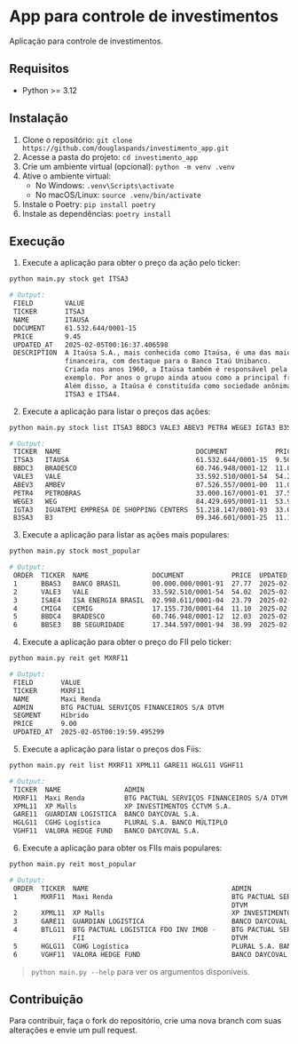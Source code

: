 # App para controle de investimentos
Aplicação para controle de investimentos.

## Requisitos

- Python >= 3.12

## Instalação

1. Clone o repositório: `git clone https://github.com/douglaspands/investimento_app.git`
2. Acesse a pasta do projeto: `cd investimento_app`
3. Crie um ambiente virtual (opcional): `python -m venv .venv`
4. Ative o ambiente virtual:
   - No Windows: `.venv\Scripts\activate`
   - No macOS/Linux: `source .venv/bin/activate`
5. Instale o Poetry: `pip install poetry`
6. Instale as dependências: `poetry install`

## Execução

1. Execute a aplicação para obter o preço da ação pelo ticker:

```sh
python main.py stock get ITSA3

# Output:
 FIELD        VALUE                                                                                                                                               
 TICKER       ITSA3                                                                                                                                               
 NAME         ITAUSA                                                                                                                                              
 DOCUMENT     61.532.644/0001-15                                                                                                                                  
 PRICE        9.45                                                                                                                                                
 UPDATED_AT   2025-02-05T00:16:37.406598                                                                                                                          
 DESCRIPTION  A Itaúsa S.A., mais conhecida como Itaúsa, é uma das maiores holdings do país, especialmente por sua atuação no controle de empresas da área        
              financeira, com destaque para o Banco Itaú Unibanco.                                                                                                
              Criada nos anos 1960, a Itaúsa também é responsável pela gestão de empresas ligadas a outros segmentos como papel, celulose e tecnologia, por       
              exemplo. Por anos o grupo ainda atuou como a principal frente da área de investimentos do Banco Itaú.                                               
              Além disso, a Itaúsa é constituída como sociedade anônima de capital aberto, sendo suas ações negociadas na Bolsa do Brasil, a B3, sob os códigos   
              ITSA3 e ITSA4.
```

2. Execute a aplicação para listar o preços das ações:

```sh
python main.py stock list ITSA3 BBDC3 VALE3 ABEV3 PETR4 WEGE3 IGTA3 B3SA3

# Output:
 TICKER  NAME                                  DOCUMENT            PRICE  UPDATED_AT                 
 ITSA3   ITAUSA                                61.532.644/0001-15  9.50   2025-02-04T02:32:53.190873 
 BBDC3   BRADESCO                              60.746.948/0001-12  11.01  2025-02-04T02:32:52.985194 
 VALE3   VALE                                  33.592.510/0001-54  54.21  2025-02-04T02:32:53.246695 
 ABEV3   AMBEV                                 07.526.557/0001-00  11.03  2025-02-04T02:32:53.124743 
 PETR4   PETROBRAS                             33.000.167/0001-01  37.50  2025-02-04T02:32:53.228252 
 WEGE3   WEG                                   84.429.695/0001-11  53.90  2025-02-04T02:32:53.326571 
 IGTA3   IGUATEMI EMPRESA DE SHOPPING CENTERS  51.218.147/0001-93  33.00  2025-02-04T02:32:53.307780 
 B3SA3   B3                                    09.346.601/0001-25  11.16  2025-02-04T02:32:52.652061 
```

3. Execute a aplicação para listar as ações mais populares:

```sh
python main.py stock most_popular

# Output:
 ORDER  TICKER  NAME                DOCUMENT            PRICE  UPDATED_AT                 
 1      BBAS3   BANCO BRASIL        00.000.000/0001-91  27.77  2025-02-05T00:18:29.836376 
 2      VALE3   VALE                33.592.510/0001-54  54.02  2025-02-05T00:18:30.257107 
 3      ISAE4   ISA ENERGIA BRASIL  02.998.611/0001-04  23.79  2025-02-05T00:18:29.812324 
 4      CMIG4   CEMIG               17.155.730/0001-64  11.10  2025-02-05T00:18:30.334697 
 5      BBDC4   BRADESCO            60.746.948/0001-12  12.03  2025-02-05T00:18:30.151068 
 6      BBSE3   BB SEGURIDADE       17.344.597/0001-94  38.99  2025-02-05T00:18:30.091197
```

4. Execute a aplicação para obter o preço do FII pelo ticker:

```sh
python main.py reit get MXRF11

# Output:
 FIELD       VALUE                                     
 TICKER      MXRF11                                    
 NAME        Maxi Renda                                
 ADMIN       BTG PACTUAL SERVIÇOS FINANCEIROS S/A DTVM 
 SEGMENT     Híbrido                                   
 PRICE       9.00                                      
 UPDATED_AT  2025-02-05T00:19:59.495299
```

5. Execute a aplicação para listar o preços dos Fiis:

```sh
python main.py reit list MXRF11 XPML11 GARE11 HGLG11 VGHF11

# Output:
 TICKER  NAME                ADMIN                                      SEGMENT                        PRICE   UPDATED_AT                 
 MXRF11  Maxi Renda          BTG PACTUAL SERVIÇOS FINANCEIROS S/A DTVM  Híbrido                        9.03    2025-02-04T02:19:41.390377 
 XPML11  XP Malls            XP INVESTIMENTOS CCTVM S.A.                Shoppings                      97.45   2025-02-04T02:19:41.436584 
 GARE11  GUARDIAN LOGISTICA  BANCO DAYCOVAL S.A.                        Híbrido                        7.80    2025-02-04T02:19:41.088916 
 HGLG11  CGHG Logística      PLURAL S.A. BANCO MÚLTIPLO                 Logística                      149.60  2025-02-04T02:19:41.239980 
 VGHF11  VALORA HEDGE FUND   BANCO DAYCOVAL S.A.                        Títulos e Valores Mobiliários  7.00    2025-02-04T02:19:41.476547
```

6. Execute a aplicação para obter os FIIs mais populares:

```sh
python main.py reit most_popular

# Output:
 ORDER  TICKER  NAME                                    ADMIN                                   SEGMENT                        PRICE   UPDATED_AT                 
 1      MXRF11  Maxi Renda                              BTG PACTUAL SERVIÇOS FINANCEIROS S/A    Híbrido                        9.00    2025-02-05T00:20:52.858447 
                                                        DTVM                                                                                                      
 2      XPML11  XP Malls                                XP INVESTIMENTOS CCTVM S.A.             Shoppings                      96.50   2025-02-05T00:20:52.891974 
 3      GARE11  GUARDIAN LOGISTICA                      BANCO DAYCOVAL S.A.                     Híbrido                        7.82    2025-02-05T00:20:53.305457 
 4      BTLG11  BTG PACTUAL LOGISTICA FDO INV IMOB -    BTG PACTUAL SERVIÇOS FINANCEIROS S/A    Híbrido                        94.33   2025-02-05T00:20:53.482030 
                FII                                     DTVM                                                                                                      
 5      HGLG11  CGHG Logística                          PLURAL S.A. BANCO MÚLTIPLO              Logística                      149.79  2025-02-05T00:20:52.971735 
 6      VGHF11  VALORA HEDGE FUND                       BANCO DAYCOVAL S.A.                     Títulos e Valores Mobiliários  6.81    2025-02-05T00:20:52.911971
```

> `python main.py --help` para ver os argumentos disponíveis.

## Contribuição

Para contribuir, faça o fork do repositório, crie uma nova branch com suas alterações e envie um pull request.




